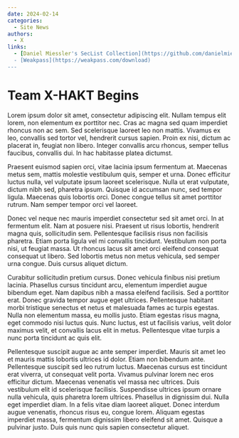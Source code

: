 ```yaml
---
date: 2024-02-14
categories:
  - Site News
authors:
  - X
links:
  - [Daniel Miessler's SecList Collection](https://github.com/danielmiessler/SecLists/tree/master/Passwords)
  - [Weakpass](https://weakpass.com/download)
---
```

# Team X-HAKT Begins

Lorem ipsum dolor sit amet, consectetur adipiscing elit. Nullam tempus elit lorem, non elementum ex porttitor nec. Cras ac magna sed quam imperdiet rhoncus non ac sem. Sed scelerisque laoreet leo non mattis. Vivamus ex leo, convallis sed tortor vel, hendrerit cursus sapien. Proin ex nisi, dictum ac placerat in, feugiat non libero. Integer convallis arcu rhoncus, semper tellus faucibus, convallis dui. In hac habitasse platea dictumst.

Praesent euismod sapien orci, vitae lacinia ipsum fermentum at. Maecenas metus sem, mattis molestie vestibulum quis, semper et urna. Donec efficitur luctus nulla, vel vulputate ipsum laoreet scelerisque. Nulla ut erat vulputate, dictum nibh sed, pharetra ipsum. Quisque id accumsan nunc, sed tempor ligula. Maecenas quis lobortis orci. Donec congue tellus sit amet porttitor rutrum. Nam semper tempor orci vel laoreet.

Donec vel neque nec mauris imperdiet consectetur sed sit amet orci. In at fermentum elit. Nam at posuere nisi. Praesent ut risus lobortis, hendrerit magna quis, sollicitudin sem. Pellentesque facilisis risus non facilisis pharetra. Etiam porta ligula vel mi convallis tincidunt. Vestibulum non porta nisi, ut feugiat massa. Ut rhoncus lacus sit amet orci eleifend consequat consequat ut libero. Sed lobortis metus non metus vehicula, sed semper urna congue. Duis cursus aliquet dictum.

Curabitur sollicitudin pretium cursus. Donec vehicula finibus nisi pretium lacinia. Phasellus cursus tincidunt arcu, elementum imperdiet augue bibendum eget. Nam dapibus nibh a massa eleifend facilisis. Sed a porttitor erat. Donec gravida tempor augue eget ultrices. Pellentesque habitant morbi tristique senectus et netus et malesuada fames ac turpis egestas. Nulla non elementum massa, eu mollis justo. Etiam egestas risus magna, eget commodo nisi luctus quis. Nunc luctus, est ut facilisis varius, velit dolor maximus velit, et convallis lacus elit in metus. Pellentesque vitae turpis a nunc porta tincidunt ac quis elit.

Pellentesque suscipit augue ac ante semper imperdiet. Mauris sit amet leo et mauris mattis lobortis ultrices id dolor. Etiam non bibendum ante. Pellentesque suscipit sed leo rutrum luctus. Maecenas cursus est tincidunt erat viverra, ut consequat velit porta. Vivamus pulvinar lorem nec eros efficitur dictum. Maecenas venenatis vel massa nec ultrices. Duis vestibulum elit id scelerisque facilisis. Suspendisse ultrices ipsum ornare nulla vehicula, quis pharetra lorem ultrices. Phasellus in dignissim dui. Nulla eget imperdiet diam. In a felis vitae diam laoreet aliquet. Donec interdum augue venenatis, rhoncus risus eu, congue lorem. Aliquam egestas imperdiet massa, fermentum dignissim libero eleifend sit amet. Quisque a pulvinar justo. Duis quis nunc quis sapien consectetur aliquet.